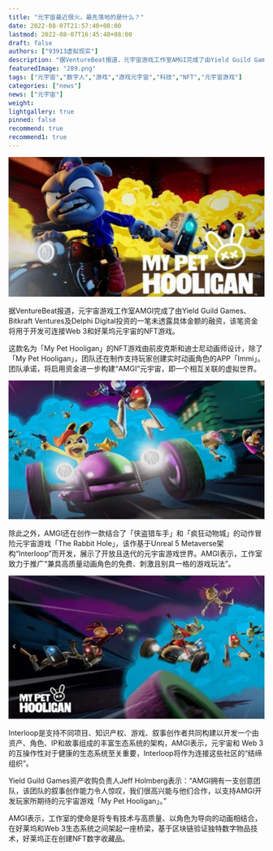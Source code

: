 ```yaml
---
title: "元宇宙最近很火，最先落地的是什么？"
date: 2022-08-07T21:57:40+08:00
lastmod: 2022-08-07T16:45:40+08:00
draft: false
authors: ["93913虚拟现实"]
description: "据VentureBeat报道，元宇宙游戏工作室AMGI完成了由Yield Guild Games、Bitkraft Ventures及Delphi Digital投资的一笔未透露具体金额的融资，该笔资金将用于开发可连接Web 3和好莱坞元宇宙的NFT游戏。"
featuredImage: "289.png"
tags: ["元宇宙","数字人","游戏","游戏元宇宙","科技","NFT","元宇宙游戏"]
categories: ["news"]
news: ["元宇宙"]
weight: 
lightgallery: true
pinned: false
recommend: true
recommend1: true
---
```




![元宇宙游戏](286.png)



据VentureBeat报道，元宇宙游戏工作室AMGI完成了由Yield Guild Games、Bitkraft Ventures及Delphi Digital投资的一笔未透露具体金额的融资，该笔资金将用于开发可连接Web 3和好莱坞元宇宙的NFT游戏。

这款名为「My Pet Hooligan」的NFT游戏由前皮克斯和迪士尼动画师设计，除了「My Pet Hooligan」，团队还在制作支持玩家创建实时动画角色的APP「Immi」。团队承诺，将启用资金进一步构建“AMGI”元宇宙，即一个相互关联的虚拟世界。



![元宇宙游戏](287.png)



除此之外，AMGI还在创作一款结合了「侠盗猎车手」和「疯狂动物城」的动作冒险元宇宙游戏「The Rabbit Hole」，该作基于Unreal 5 Metaverse架构“Interloop”而开发，展示了开放且迭代的元宇宙游戏世界。AMGI表示，工作室致力于推广“兼具高质量动画角色的免费、刺激且别具一格的游戏玩法”。



![元宇宙游戏](288.png)



Interloop是支持不同项目、知识产权、游戏、叙事创作者共同构建以开发一个由资产、角色、IP和故事组成的丰富生态系统的架构，AMGI表示，元宇宙和 Web 3的互操作性对于健康的生态系统至关重要，Interloop将作为连接这些社区的“结缔组织”。

Yield Guild Games资产收购负责人Jeff Holmberg表示：“AMGI拥有一支创意团队，该团队的叙事创作能力令人惊叹，我们很高兴能与他们合作，以支持AMGI开发玩家所期待的元宇宙游戏「My Pet Hooligan」。”

AMGI表示，工作室的使命是将专有技术与高质量、以角色为导向的动画相结合，在好莱坞和Web 3生态系统之间架起一座桥梁，基于区块链验证独特数字物品技术，好莱坞正在创建NFT数字收藏品。